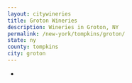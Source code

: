 ```yaml
---
layout: citywineries
title: Groton Wineries
description: Wineries in Groton, NY
permalink: /new-york/tompkins/groton/
state: ny
county: tompkins
city: groton
---
```

-
